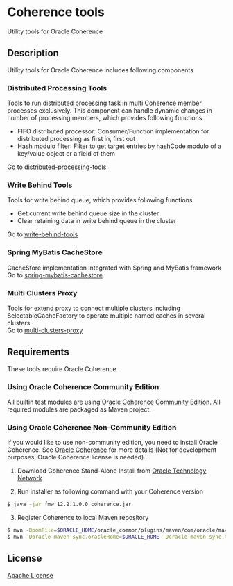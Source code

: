 # Coherence tools
Utility tools for Oracle Coherence

## Description
Utility tools for Oracle Coherence includes following components

### Distributed Processing Tools  
Tools to run distributed processing task in multi Coherence member processes exclusively. This component can handle dynamic changes in number of processing members, which provides following functions
* FIFO distributed processor: Consumer/Function implementation for distributed processing as first in, first out
* Hash modulo filter: Filter to get target entries by hashCode modulo of a key/value object or a field of them

Go to [distributed-processing-tools](distributed-processing-tools)

### Write Behind Tools
Tools for write behind queue, which provides following functions
* Get current write behind queue size in the cluster
* Clear retaining data in write behind queue in the cluster

Go to [write-behind-tools](write-behind-tools)

### Spring MyBatis CacheStore  
CacheStore implementation integrated with Spring and MyBatis framework  
Go to [spring-mybatis-cachestore](spring-mybatis-cachestore)

### Multi Clusters Proxy
Tools for extend proxy to connect multiple clusters including SelectableCacheFactory to operate multiple named caches in several clusters  
Go to [multi-clusters-proxy](multi-clusters-proxy)

## Requirements
These tools require Oracle Coherence.

### Using Oracle Coherence Community Edition
All builtin test modules are using [Oracle Coherence Community Edition](https://coherence.community). All required modules are packaged as Maven project.

### Using Oracle Coherence Non-Community Edition
If you would like to use non-community edition, you need to install Oracle Coherence. 
See [Oracle Coherence](https://www.oracle.com/middleware/technologies/coherence.html) for more details (Not for development purposes, Oracle Coherence license is needed).

1. Download Coherence Stand-Alone Install from [Oracle Technology Network](https://www.oracle.com/middleware/technologies/coherence-downloads.html)

2. Run installer as following command with your Coherence version
```sh
$ java -jar fmw_12.2.1.0.0_coherence.jar
```

3. Register Coherence to local Maven repository
```sh
$ mvn -DpomFile=$ORACLE_HOME/oracle_common/plugins/maven/com/oracle/maven/oracle-maven-sync/12.2.1/oracle-maven-sync-12.2.1.pom -Dfile=$ORACLE_HOME/oracle_common/plugins/maven/com/oracle/maven/oracle-maven-sync/12.2.1/oracle-maven-sync-12.2.1.jar install:install-file
$ mvn -Doracle-maven-sync.oracleHome=$ORACLE_HOME -Doracle-maven-sync.testOnly=false com.oracle.maven:oracle-maven-sync:12.2.1-0-0:push
```

## License
[Apache License](LICENSE)
